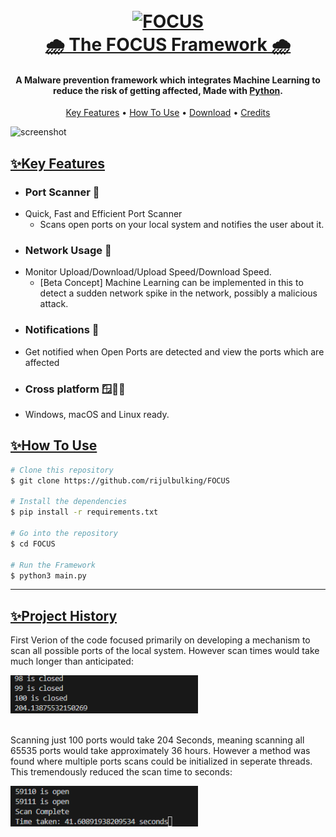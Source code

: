 
<h1 align="center">
  <br>
  <a href="https://github.com/rijulbulking/FOCUS"><img src="https://cdn.discordapp.com/attachments/879937276858220564/1092860472723779625/image.png" alt="FOCUS" width="900"></a>
  <br>
  <b> <u>
  🌧️ The FOCUS Framework 🌧️
  </b> </u>
  <br>
</h1>

<h4 align="center">A Malware prevention framework which integrates Machine Learning to reduce the risk of getting affected, Made with  <a href="https://www.python.org/" target="_blank">Python</a>.</h4>


</p>

<p align="center">
  <a href="#key-features">Key Features</a> •
  <a href="#how-to-use">How To Use</a> •
  <a href="#download">Download</a> •
  <a href="#credits">Credits</a> 
</p>

![screenshot](https://github.com/rijulbulking/FOCUS/blob/main/FOCUS.png)

<u>

## **✨Key Features**
</u>

* ### **Port Scanner 📡** 
- Quick, Fast and Efficient Port Scanner
  - Scans open ports on your local system and notifies the user about it.
* ### **Network Usage 📶**
- Monitor Upload/Download/Upload Speed/Download Speed.
  - [Beta Concept] Machine Learning can be implemented in this to detect a sudden network spike in the network, possibly a malicious attack.
* ### **Notifications 🔔**
- Get notified when Open Ports are detected and view the ports which are affected
* ### **Cross platform 🪟🍎🐧**
- Windows, macOS and Linux ready.

<b> <u>
## **✨How To Use**
</b> </u>
```bash
# Clone this repository
$ git clone https://github.com/rijulbulking/FOCUS

# Install the dependencies 
$ pip install -r requirements.txt 

# Go into the repository
$ cd FOCUS

# Run the Framework
$ python3 main.py
```
------------------------
<b> <u>
## **✨Project History**
</b> </u>
First Verion of the code focused primarily on developing a mechanism to scan all possible ports of the local system. However scan times would take much longer than anticipated:

<a href="https://github.com/rijulbulking/FOCUS"><img src="https://raw.githubusercontent.com/rijulbulking/FOCUS/refs/heads/master/ProjectPhotos/FirstScanTime.png" alt="First Test Result" width="300"> </a>

<br>
Scanning just 100 ports would take 204 Seconds, meaning scanning all 65535 ports would take approximately 36 hours.
However a method was found where multiple ports scans could be initialized in seperate threads. This tremendously reduced the scan time to seconds:

<a href="https://github.com/rijulbulking/FOCUS"><img src="https://raw.githubusercontent.com/rijulbulking/FOCUS/refs/heads/master/ProjectPhotos/SecondScanTest.png" alt="Second Test Result" width="300"> </a>
